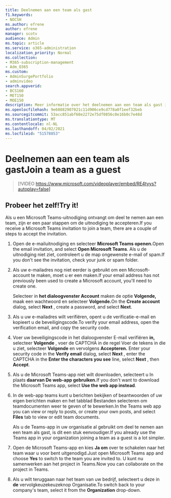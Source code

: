 ```yaml
---
title: Deelnemen aan een team als gast
f1.keywords:
- NOCSH
ms.author: efrene
author: efrene
manager: scotv
audience: Admin
ms.topic: article
ms.service: o365-administration
localization_priority: Normal
ms.collection:
- M365-subscription-management
- Adm_O365
ms.custom:
- AdminSurgePortfolio
- adminvideo
search.appverid:
- BCS160
- MET150
- MOE150
description: Meer informatie over het deelnemen aan een team als gast in Microsoft Teams.
ms.openlocfilehash: 9e60882907021c11d906ce9cd778a0f1eef32beb
ms.sourcegitcommit: 53acc851abf68e2272e75df0856c0e16b0c7e48d
ms.translationtype: MT
ms.contentlocale: nl-NL
ms.lasthandoff: 04/02/2021
ms.locfileid: "51578853"
---
```

# <a name="join-a-team-as-a-guest"></a><span data-ttu-id="25aee-103">Deelnemen aan een team als gast</span><span class="sxs-lookup"><span data-stu-id="25aee-103">Join a team as a guest</span></span>

> [!VIDEO https://www.microsoft.com/videoplayer/embed/RE4tyys?autoplay=false]

## <a name="try-it"></a><span data-ttu-id="25aee-104">Probeer het zelf!</span><span class="sxs-lookup"><span data-stu-id="25aee-104">Try it!</span></span>

<span data-ttu-id="25aee-105">Als u een Microsoft Teams-uitnodiging ontvangt om deel te nemen aan een team, zijn er een paar stappen om de uitnodiging te accepteren.</span><span class="sxs-lookup"><span data-stu-id="25aee-105">If you receive a Microsoft Teams invitation to join a team, there are a couple of steps to accept the invitation.</span></span>

1. <span data-ttu-id="25aee-106">Open de e-mailuitnodiging en selecteer **Microsoft Teams openen.**</span><span class="sxs-lookup"><span data-stu-id="25aee-106">Open the email invitation, and select  **Open Microsoft Teams**.</span></span> <span data-ttu-id="25aee-107">Als u de uitnodiging niet ziet, controleert u de map ongewenste e-mail of spam.</span><span class="sxs-lookup"><span data-stu-id="25aee-107">If you don't see the invitation, check your junk or spam folder.</span></span>
  1. <span data-ttu-id="25aee-108">Als uw e-mailadres nog niet eerder is gebruikt om een Microsoft-account te maken, moet u er een maken.</span><span class="sxs-lookup"><span data-stu-id="25aee-108">If your email address has not previously been used to create a Microsoft account, you'll need to create one.</span></span>

     <span data-ttu-id="25aee-109">Selecteer in **het dialoogvenster Account** maken de optie **Volgende,** maak een wachtwoord en selecteer **Volgende.**</span><span class="sxs-lookup"><span data-stu-id="25aee-109">On the  **Create account**  dialog, select  **Next** , create a password, and select  **Next**.</span></span>
  1. <span data-ttu-id="25aee-110">Als u uw e-mailadres wilt verifiëren, opent u de verificatie-e-mail en kopieert u de beveiligingscode.</span><span class="sxs-lookup"><span data-stu-id="25aee-110">To verify your email address, open the verification email, and copy the security code.</span></span>
  1. <span data-ttu-id="25aee-111">Voer uw beveiligingscode in het dialoogvenster E-mail verifiëren **in,** selecteer **Volgende** , voer de CAPTCHA in de regel Voer de tekens in die u ziet, selecteer **Volgende** en vervolgens **Accepteren.** </span><span class="sxs-lookup"><span data-stu-id="25aee-111">Enter your security code in the  **Verify email**  dialog, select  **Next** , enter the CAPTCHA in the  **Enter the characters you see**  line, select  **Next** , then  **Accept**.</span></span>
1. <span data-ttu-id="25aee-112">Als u de Microsoft Teams-app niet wilt downloaden, selecteert u In plaats **daarvan De web-app gebruiken.**</span><span class="sxs-lookup"><span data-stu-id="25aee-112">If you don't want to download the Microsoft Teams app, select  **Use the web app instead**.</span></span>
1. <span data-ttu-id="25aee-113">In de web-app teams kunt u berichten bekijken of beantwoorden  of uw eigen berichten maken en het tabblad Bestanden selecteren om teamdocumenten weer te geven of te bewerken.</span><span class="sxs-lookup"><span data-stu-id="25aee-113">In the Teams web app you can view or reply to posts, or create your own posts, and select  **Files**  tab to view or edit team documents.</span></span>

    <span data-ttu-id="25aee-114">Als u de Teams-app in uw organisatie al gebruikt om deel te nemen aan een team als gast, is dit een stuk eenvoudiger.</span><span class="sxs-lookup"><span data-stu-id="25aee-114">If you already use the Teams app in your organization joining a team as a guest is a lot simpler.</span></span>

1. <span data-ttu-id="25aee-115">Open de Microsoft Teams-app en kies  **Ja om**  over te schakelen naar het team waar u voor bent uitgenodigd.</span><span class="sxs-lookup"><span data-stu-id="25aee-115">Just open Microsoft Teams app and choose  **Yes**  to switch to the team you are invited to.</span></span>  <span data-ttu-id="25aee-116">U kunt nu samenwerken aan het project in Teams.</span><span class="sxs-lookup"><span data-stu-id="25aee-116">Now you can collaborate on the project in Teams.</span></span>
2. <span data-ttu-id="25aee-117">Als u wilt teruggaan naar het team van uw bedrijf, selecteert u deze in  **de**  vervolgkeuzekeuzeknop Organisatie.</span><span class="sxs-lookup"><span data-stu-id="25aee-117">To switch back to your company's team, select it from the  **Organization**  drop-down.</span></span>
